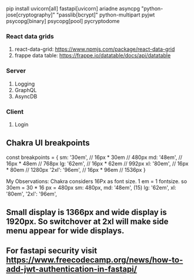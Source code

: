 pip install uvicorn[all] fastapi[uvicorn] ariadne asyncpg "python-jose[cryptography]" "passlib[bcrypt]" python-multipart pyjwt psycopg[binary] psycopg[pool] pycryptodome

### React data grids
1. react-data-grid: https://www.npmjs.com/package/react-data-grid
2. frappe data table: https://frappe.io/datatable/docs/api/datatable

### Server
1. Logging
2. GraphQL
3. AsyncDB

### Client
1. Login



## Chakra UI breakpoints
const breakpoints = {
  sm: '30em', // 16px * 30em // 480px
  md: '48em', // 16px * 48em // 768px
  lg: '62em', // 16px * 62em // 992px
  xl: '80em', // 16px * 80em // 1280px
  '2xl': '96em', // 16px * 96em // 1536px
}

My Observations: Chakra considers 16Px as font size. 1 em = 1 fontsize. so 30em = 30 * 16 px = 480px
sm: 480px, 
md: '48em', (15)
lg: '62em',
xl: '80em',
'2xl': '96em',

## Small display is 1366px and wide display is 1920px. So switchover at 2xl will make side menu appear for wide displays.
## For fastapi security visit https://www.freecodecamp.org/news/how-to-add-jwt-authentication-in-fastapi/
